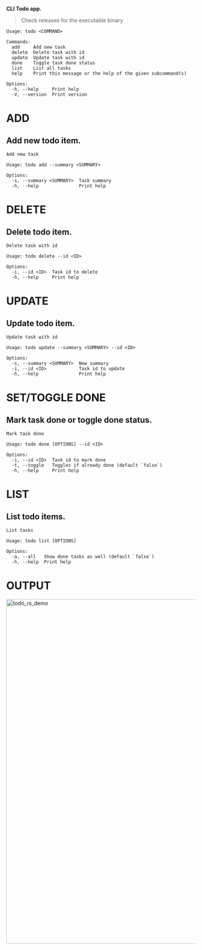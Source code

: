 **CLI Todo app.**
> Check releases for the executable binary

```shell
Usage: todo <COMMAND>

Commands:
  add     Add new task
  delete  Delete task with id
  update  Update task with id
  done    Toggle task done status
  list    List all tasks
  help    Print this message or the help of the given subcommand(s)

Options:
  -h, --help     Print help
  -V, --version  Print version
```

# ADD

## Add new todo item.

```shell
Add new task

Usage: todo add --summary <SUMMARY>

Options:
  -s, --summary <SUMMARY>  Task summary
  -h, --help               Print help
```

# DELETE

## Delete todo item.

```shell
Delete task with id

Usage: todo delete --id <ID>

Options:
  -i, --id <ID>  Task id to delete
  -h, --help     Print help
```

# UPDATE

## Update todo item.

```shell
Update task with id

Usage: todo update --summary <SUMMARY> --id <ID>

Options:
  -s, --summary <SUMMARY>  New summary
  -i, --id <ID>            Task id to update
  -h, --help               Print help
```

# SET/TOGGLE DONE

## Mark task done or toggle done status.

```shell
Mark task done

Usage: todo done [OPTIONS] --id <ID>

Options:
  -i, --id <ID>  Task id to mark done
  -t, --toggle   Toggles if already done (default `false`)
  -h, --help     Print help
```

# LIST

## List todo items.

```shell
List tasks

Usage: todo list [OPTIONS]

Options:
  -a, --all   Show done tasks as well (default `false`)
  -h, --help  Print help
```

# OUTPUT

<img width="916" alt="todo_rs_demo" src="https://github.com/kenalizadeh/todo_rs/assets/4370392/894852b8-225d-42ba-8b89-022188df3617">

